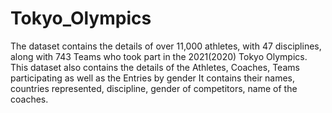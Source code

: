 # Tokyo_Olympics
The dataset contains the details of over 11,000 athletes, with 47 disciplines, along with 743 Teams who took part in the 2021(2020) Tokyo Olympics. This dataset also contains the details of the Athletes, Coaches, Teams participating as well as the Entries by gender It contains their names, countries represented, discipline, gender of competitors, name of the coaches.
